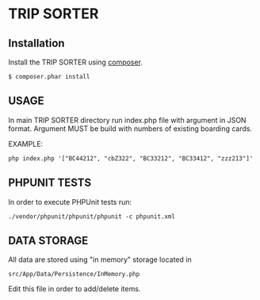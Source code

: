 TRIP SORTER
============================

Installation
------------
Install the TRIP SORTER using [composer](http://getcomposer.org/).

```
$ composer.phar install
```

USAGE
------------
In main TRIP SORTER directory run index.php file with argument in JSON format.
Argument MUST be build with numbers of existing boarding cards.

EXAMPLE:

```
php index.php '["BC44212", "cbZ322", "BC33212", "BC33412", "zzz213"]'
```

PHPUNIT TESTS
------------
In order to execute PHPUnit tests run:

```
./vendor/phpunit/phpunit/phpunit -c phpunit.xml
```

DATA STORAGE
------------
All data are stored using "in memory" storage located in

```
src/App/Data/Persistence/InMemory.php
```

Edit this file in order to add/delete items.